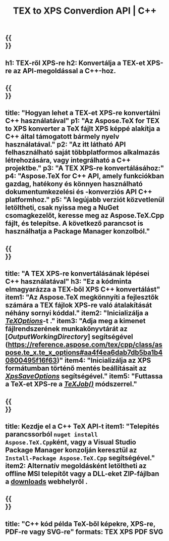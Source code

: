 ﻿---
translation: true
template: /_templates/_conversion-child-cpp.md
title: TEX to XPS Converdion API | C++
description: TeX-XPS konvertálási funkció. Integrálja ezt a helyszíni C++ könyvtárat a projektjébe, vagy használjon többplatformos alkalmazásokat a TeX XPS-re konvertálásához.
keywords: tex to xps api cpp, tex2xps integrál c++
url: /cpp/conversion/tex-to-xps/
family: tex
platformtag: cpp
feature: conversion
informat: TEX
outformat: XPS
otherformats: BMP PNG JPEG TIFF SVG PDF
---

{{<section banner>}}
---
h1: TEX-ről XPS-re
h2: Konvertálja a TEX-et XPS-re az API-megoldással a C++-hoz.
---

{{<section overview>}}
---
title: "Hogyan lehet a TEX-et XPS-re konvertálni C++ használatával"
p1: "Az Aspose.TeX for TEX to XPS konverter a TeX fájlt XPS képpé alakítja a C++ által támogatott bármely nyelv használatával."
p2: "Az itt látható API felhasználható saját többplatformos alkalmazás létrehozására, vagy integrálható a C++ projektbe."
p3: "A TEX XPS-re konvertálásához:"
p4: "Aspose.TeX for C++ API, amely funkciókban gazdag, hatékony és könnyen használható dokumentumkezelési és -konverziós API C++ platformhoz."
p5: "A legújabb verziót közvetlenül letöltheti, csak nyissa meg a NuGet csomagkezelőt, keresse meg az Aspose.TeX.Cpp fájlt, és telepítse. A következő parancsot is használhatja a Package Manager konzolból."
---

{{<section feature1>}}
---
title: "A TEX XPS-re konvertálásának lépései C++ használatával"
h3: "Ez a kódminta elmagyarázza a TEX-ből XPS C++ konvertálást"
item1: "Az Aspose.TeX megkönnyíti a fejlesztők számára a TEX fájlok XPS-re való átalakítását néhány sornyi kóddal."
item2: "Inicializálja a [*TeXOptions*](https://reference.aspose.com/tex/cpp/class/aspose.te_x.te_x_options)-t ."
item3: "Adja meg a kimenet fájlrendszerének munkakönyvtárát az [*OutputWorkingDirectory*] segítségével (https://reference.aspose.com/tex/cpp/class/aspose.te_x.te_x_options#aa4f4ea6dab7db5ba1b40800495f16f63)"
item4: "Inicializálja az XPS formátumban történő mentés beállításait az [*XpsSaveOptions*](https://reference.aspose.com/tex/cpp/class/aspose.te_x.presentation.image.xps_save_options) segítségével."
item5: "Futtassa a TeX-et XPS-re a [*TeXJob()*](https://reference.aspose.com/tex/cpp/class/aspose.te_x.te_x_job) módszerrel."
---

{{<section feature2>}}
---
title: Kezdje el a C++ TeX API-t
item1: "Telepítés parancssorból ```nuget install Aspose.TeX.Cpp```ként, vagy a Visual Studio Package Manager konzolján keresztül az ```Install-Package Aspose.TeX.Cpp``` segítségével."
item2: Alternatív megoldásként letöltheti az offline MSI telepítőt vagy a DLL-eket ZIP-fájlban a [downloads](https://releases.aspose.com/tex/cpp) webhelyről .
---

{{<section widget>}}
---
title: "C++ kód példa TeX-ből képekre, XPS-re, PDF-re vagy SVG-re"
formats: TEX XPS PDF SVG
---